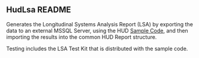 ## HudLsa README

Generates the Longitudinal Systems Analysis Report (LSA) by exporting the data to an external MSSQL Server, using the HUD [Sample Code](https://github.com/HMIS/LSASampleCode), and then importing the results into the common HUD Report structure.

Testing includes the LSA Test Kit that is distributed with the sample code.
